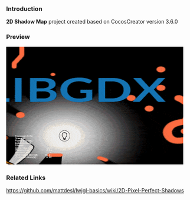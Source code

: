 ### Introduction
**2D Shadow Map** project created based on CocosCreator version 3.6.0

### Preview
![image](../../../gif/202202/2022022802.gif)

### Related Links
https://github.com/mattdesl/lwjgl-basics/wiki/2D-Pixel-Perfect-Shadows 